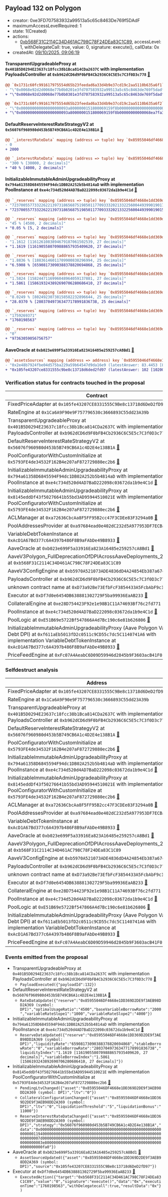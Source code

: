 ## Payload 132 on Polygon

- creator: 0xe3FD707583932a99513a5c65c8463De769f5DAdF
- maximumAccessLevelRequired: 1
- state: 1(Created)
- actions:
  - [0xb568F31C2114C34D461AC798C78F24DEa83C1C89](https://polygonscan.com/address/0xb568F31C2114C34D461AC798C78F24DEa83C1C89), accessLevel: 1, withDelegateCall: true, value: 0, signature: execute(), callData: 0x
- createdAt: [09/10/2025, 09:06:19](https://polygonscan.com/tx/0x3ac397ebc48904f08d070dd0a52ec60f88ee6fb977b0fcf6a65a00722f18508e)

#### TransparentUpgradeableProxy at `0x401B5D0294E23637c18fcc38b1Bca814CDa2637C` with implementation PayloadsController at `0xb962dCD6d9F0bFB4Cb2936C6C5E5c7C3f0D3c778` [:ghost:](https://github.com/bgd-labs/aave-address-book  "GovernanceV3Polygon.PAYLOADS_CONTROLLER")

```diff
@@ `0x1731c60fc991617975554d65b23feedad6a33d4b9e37cd19c2aa5110b635a6f1` raw  @@
- "\"0x0068e92d2d0068e77b0b0201e3fd707583932a99513a5c65c8463de769f5dadf\""
+ "\"0x0068e92d2d0068e77b0b0301e3fd707583932a99513a5c65c8463de769f5dadf\""

@@ `0x1731c60fc991617975554d65b23feedad6a33d4b9e37cd19c2aa5110b635a6f2` raw  @@
- "\"0x000000000000000000093a8000000151800069159f8b00000000000000000000\""
+ "\"0x000000000000000000093a8000000151800069159f8b00000000000068ea7fa3\""

```
#### DefaultReserveInterestRateStrategyV2 at `0x56076f960980d453b5B749CB6A1c4D2E4e138B1A` [:ghost:](https://github.com/bgd-labs/aave-address-book  "AaveV3Polygon.ASSETS.DAI.INTEREST_RATE_STRATEGY")

```diff
@@ `_interestRateData` mapping (address => tuple) key `0x85955046df4668e1dd369d2de9f3aeb98dd2a369`.baseVariableBorrowRate @@
- 0
+ 2000

@@ `_interestRateData` mapping (address => tuple) key `0x85955046df4668e1dd369d2de9f3aeb98dd2a369`.variableRateSlope2 @@
- "300 % [30000, 2 decimals]"
+ "40 % [4000, 2 decimals]"

```
#### InitializableImmutableAdminUpgradeabilityProxy at `0x794a61358D6845594F94dc1DB02A252b5b4814aD` with implementation PoolInstance at `0xe4c734d520d4AD7BaD222098c03672da1b9e4C1d` [:ghost:](https://github.com/bgd-labs/aave-address-book  "AaveV3Polygon.POOL")

```diff
@@ `_reserves` mapping (address => tuple) key `0x85955046df4668e1dd369d2de9f3aeb98dd2a369`.configuration.data @@
- "7237005577332262213973186568751985011770933320213322560044939901901798113280"
+ "7237005577332262213973186568751985011770933320213322560044939901901503528960"

@@ `_reserves` mapping (address => tuple) key `0x85955046df4668e1dd369d2de9f3aeb98dd2a369`.configuration.liquidationThreshold @@
- "45 % [4500, 2 decimals]"
+ "0.05 % [5, 2 decimals]"

@@ `_reserves` mapping (address => tuple) key `0x85955046df4668e1dd369d2de9f3aeb98dd2a369`.liquidityIndex @@
- "1.1612 [1161261083894679187061502539, 27 decimals]"
+ "1.1619 [1161905580709888657935409620, 27 decimals]"

@@ `_reserves` mapping (address => tuple) key `0x85955046df4668e1dd369d2de9f3aeb98dd2a369`.currentLiquidityRate @@
- "1.8836 % [18836146011709900838296994, 25 decimals]"
+ "6.5908 % [65908173090388378820694868, 25 decimals]"

@@ `_reserves` mapping (address => tuple) key `0x85955046df4668e1dd369d2de9f3aeb98dd2a369`.variableBorrowIndex @@
- "1.5824 [1582447116996048964059137881, 27 decimals]"
+ "1.5861 [1586193243892690706280686410, 27 decimals]"

@@ `_reserves` mapping (address => tuple) key `0x85955046df4668e1dd369d2de9f3aeb98dd2a369`.currentVariableBorrowRate @@
- "8.0249 % [80249230738158582232896644, 25 decimals]"
+ "28.0370 % [280370497363477178991836738, 25 decimals]"

@@ `_reserves` mapping (address => tuple) key `0x85955046df4668e1dd369d2de9f3aeb98dd2a369`.lastUpdateTimestamp @@
- "1759269371"
+ "1760198563"

@@ `_reserves` mapping (address => tuple) key `0x85955046df4668e1dd369d2de9f3aeb98dd2a369`.accruedToTreasury @@
- "0"
+ "97363059056756757"

```
#### AaveOracle at `0xb023e699F5a33916Ea823A16485e259257cA8Bd1` [:ghost:](https://github.com/bgd-labs/aave-address-book  "AaveV3Polygon.ORACLE")

```diff
@@ `assetsSources` mapping (address => address) key `0x85955046df4668e1dd369d2de9f3aeb98dd2a369` @@
- "0x2e48b7924fbe04d575ba229a59b64547d9da16e9 (latestAnswer: 83.4453 [8344538470, 8 decimals], description: DPI / USD)"
+ "0x105fe43207ce8331555c9be8c13718d6ded2fd97 (latestAnswer: 102 [10200000000, 8 decimals], description: Fixed DPI/USD)"

```
### Verification status for contracts touched in the proposal

| Contract | Status |
|---------|------------|
| FixedPriceAdapter at `0x105fe43207CE8331555C9Be8c13718d6DeD2fD97` | Contract |
| RateEngine at `0x1Ca6A9F90e9F757796530c3666893C55dd23A39b` | Contract |
| TransparentUpgradeableProxy at `0x401B5D0294E23637c18fcc38b1Bca814CDa2637C` with implementation PayloadsController at `0xb962dCD6d9F0bFB4Cb2936C6C5E5c7C3f0D3c778` [:ghost:](https://github.com/bgd-labs/aave-address-book  "GovernanceV3Polygon.PAYLOADS_CONTROLLER") | Contract |
| DefaultReserveInterestRateStrategyV2 at `0x56076f960980d453b5B749CB6A1c4D2E4e138B1A` [:ghost:](https://github.com/bgd-labs/aave-address-book  "AaveV3Polygon.ASSETS.DAI.INTEREST_RATE_STRATEGY") | Contract |
| PoolConfiguratorWithCustomInitialize at `0x5793FE4de34532F162B4e207aF872729880ec2b6` [:ghost:](https://github.com/bgd-labs/aave-address-book  "AaveV3Polygon.POOL_CONFIGURATOR_IMPL") | Contract |
| InitializableImmutableAdminUpgradeabilityProxy at `0x794a61358D6845594F94dc1DB02A252b5b4814aD` with implementation PoolInstance at `0xe4c734d520d4AD7BaD222098c03672da1b9e4C1d` [:ghost:](https://github.com/bgd-labs/aave-address-book  "AaveV3Polygon.POOL") | Contract |
| InitializableImmutableAdminUpgradeabilityProxy at `0x8145eddDf43f50276641b55bd3AD95944510021E` with implementation PoolConfiguratorWithCustomInitialize at `0x5793FE4de34532F162B4e207aF872729880ec2b6` [:ghost:](https://github.com/bgd-labs/aave-address-book  "AaveV3Polygon.POOL_CONFIGURATOR") | Contract |
| ACLManager at `0xa72636CbcAa8F5FF95B2cc47F3CDEe83F3294a0B` [:ghost:](https://github.com/bgd-labs/aave-address-book  "AaveV3Polygon.ACL_MANAGER") | Contract |
| PoolAddressesProvider at `0xa97684ead0e402dC232d5A977953DF7ECBaB3CDb` [:ghost:](https://github.com/bgd-labs/aave-address-book  "AaveV3Polygon.POOL_ADDRESSES_PROVIDER") | Contract |
| VariableDebtTokenInstance at `0xAcD1A67Bd377c6A4397b486F8B9aFAbDe49B8933` [:ghost:](https://github.com/bgd-labs/aave-address-book  "AaveV3Polygon.DEFAULT_VARIABLE_DEBT_TOKEN_IMPL") | Contract |
| AaveOracle at `0xb023e699F5a33916Ea823A16485e259257cA8Bd1` [:ghost:](https://github.com/bgd-labs/aave-address-book  "AaveV3Polygon.ORACLE") | Contract |
| AaveV3Polygon_FullDeprecationOfDPIAcrossAaveDeployments_20251008 at `0xb568F31C2114C34D461AC798C78F24DEa83C1C89` | Contract |
| AaveV3ConfigEngine at `0xb5970A521073ADE4836dD4A24854Eb387a67c5C8` [:ghost:](https://github.com/bgd-labs/aave-address-book  "AaveV3Polygon.CONFIG_ENGINE") | Contract |
| PayloadsController at `0xb962dCD6d9F0bFB4Cb2936C6C5E5c7C3f0D3c778` | Contract |
| unknown contract name at `0xD73a92Be73EfbFcF3854433A5FcbAbF9c1316073` | EOA |
| Executor at `0xDf7d0e6454DB638881302729F5ba99936EaAB233` [:ghost:](https://github.com/bgd-labs/aave-address-book  "AaveV2Polygon.POOL_ADMIN") | Contract |
| CollateralEngine at `0xe28D754423F92e1e98B1C11A74693Bf76c2fd771` | Contract |
| PoolInstance at `0xe4c734d520d4AD7BaD222098c03672da1b9e4C1d` [:ghost:](https://github.com/bgd-labs/aave-address-book  "AaveV3Polygon.POOL_IMPL") | Contract |
| PoolLogic at `0xE51B69e5722Bf547866A4d7Bc190c6e81b626806` [:ghost:](https://github.com/bgd-labs/aave-address-book  "AaveV3Polygon.EXTERNAL_LIBRARIES.POOL_LOGIC") | Contract |
| InitializableImmutableAdminUpgradeabilityProxy (Aave Polygon Variable Debt DPI) at `0xf611aEb5013fD2c0511c9CD55c7dc5C1140741A6` with implementation VariableDebtTokenInstance at `0xAcD1A67Bd377c6A4397b486F8B9aFAbDe49B8933` [:ghost:](https://github.com/bgd-labs/aave-address-book  "AaveV3Polygon.ASSETS.DPI.V_TOKEN") | Contract |
| PriceFeedEngine at `0xFc07A4AeabC6D09D59946d2845b9F3603acB41F0` | Contract |

### Selfdestruct analysis

| Address | Result |
|---------|------------|
| FixedPriceAdapter at `0x105fe43207CE8331555C9Be8c13718d6DeD2fD97` | Safe |
| RateEngine at `0x1Ca6A9F90e9F757796530c3666893C55dd23A39b` | Safe |
| TransparentUpgradeableProxy at `0x401B5D0294E23637c18fcc38b1Bca814CDa2637C` with implementation PayloadsController at `0xb962dCD6d9F0bFB4Cb2936C6C5E5c7C3f0D3c778` [:ghost:](https://github.com/bgd-labs/aave-address-book  "GovernanceV3Polygon.PAYLOADS_CONTROLLER") | DelegateCall |
| DefaultReserveInterestRateStrategyV2 at `0x56076f960980d453b5B749CB6A1c4D2E4e138B1A` [:ghost:](https://github.com/bgd-labs/aave-address-book  "AaveV3Polygon.ASSETS.DAI.INTEREST_RATE_STRATEGY") | Safe |
| PoolConfiguratorWithCustomInitialize at `0x5793FE4de34532F162B4e207aF872729880ec2b6` [:ghost:](https://github.com/bgd-labs/aave-address-book  "AaveV3Polygon.POOL_CONFIGURATOR_IMPL") | DelegateCall |
| InitializableImmutableAdminUpgradeabilityProxy at `0x794a61358D6845594F94dc1DB02A252b5b4814aD` with implementation PoolInstance at `0xe4c734d520d4AD7BaD222098c03672da1b9e4C1d` [:ghost:](https://github.com/bgd-labs/aave-address-book  "AaveV3Polygon.POOL") | DelegateCall |
| InitializableImmutableAdminUpgradeabilityProxy at `0x8145eddDf43f50276641b55bd3AD95944510021E` with implementation PoolConfiguratorWithCustomInitialize at `0x5793FE4de34532F162B4e207aF872729880ec2b6` [:ghost:](https://github.com/bgd-labs/aave-address-book  "AaveV3Polygon.POOL_CONFIGURATOR") | DelegateCall |
| ACLManager at `0xa72636CbcAa8F5FF95B2cc47F3CDEe83F3294a0B` [:ghost:](https://github.com/bgd-labs/aave-address-book  "AaveV3Polygon.ACL_MANAGER") | Safe |
| PoolAddressesProvider at `0xa97684ead0e402dC232d5A977953DF7ECBaB3CDb` [:ghost:](https://github.com/bgd-labs/aave-address-book  "AaveV3Polygon.POOL_ADDRESSES_PROVIDER") | DelegateCall |
| VariableDebtTokenInstance at `0xAcD1A67Bd377c6A4397b486F8B9aFAbDe49B8933` [:ghost:](https://github.com/bgd-labs/aave-address-book  "AaveV3Polygon.DEFAULT_VARIABLE_DEBT_TOKEN_IMPL") | Safe |
| AaveOracle at `0xb023e699F5a33916Ea823A16485e259257cA8Bd1` [:ghost:](https://github.com/bgd-labs/aave-address-book  "AaveV3Polygon.ORACLE") | Safe |
| AaveV3Polygon_FullDeprecationOfDPIAcrossAaveDeployments_20251008 at `0xb568F31C2114C34D461AC798C78F24DEa83C1C89` | DelegateCall |
| AaveV3ConfigEngine at `0xb5970A521073ADE4836dD4A24854Eb387a67c5C8` [:ghost:](https://github.com/bgd-labs/aave-address-book  "AaveV3Polygon.CONFIG_ENGINE") | DelegateCall |
| PayloadsController at `0xb962dCD6d9F0bFB4Cb2936C6C5E5c7C3f0D3c778` | Safe |
| unknown contract name at `0xD73a92Be73EfbFcF3854433A5FcbAbF9c1316073` | EOA |
| Executor at `0xDf7d0e6454DB638881302729F5ba99936EaAB233` [:ghost:](https://github.com/bgd-labs/aave-address-book  "AaveV2Polygon.POOL_ADMIN") | DelegateCall |
| CollateralEngine at `0xe28D754423F92e1e98B1C11A74693Bf76c2fd771` | Safe |
| PoolInstance at `0xe4c734d520d4AD7BaD222098c03672da1b9e4C1d` [:ghost:](https://github.com/bgd-labs/aave-address-book  "AaveV3Polygon.POOL_IMPL") | DelegateCall |
| PoolLogic at `0xE51B69e5722Bf547866A4d7Bc190c6e81b626806` [:ghost:](https://github.com/bgd-labs/aave-address-book  "AaveV3Polygon.EXTERNAL_LIBRARIES.POOL_LOGIC") | Safe |
| InitializableImmutableAdminUpgradeabilityProxy (Aave Polygon Variable Debt DPI) at `0xf611aEb5013fD2c0511c9CD55c7dc5C1140741A6` with implementation VariableDebtTokenInstance at `0xAcD1A67Bd377c6A4397b486F8B9aFAbDe49B8933` [:ghost:](https://github.com/bgd-labs/aave-address-book  "AaveV3Polygon.ASSETS.DPI.V_TOKEN") | DelegateCall |
| PriceFeedEngine at `0xFc07A4AeabC6D09D59946d2845b9F3603acB41F0` | Safe |

### Events emitted from the proposal

- TransparentUpgradeableProxy at `0x401B5D0294E23637c18fcc38b1Bca814CDa2637C` with implementation PayloadsController at `0xb962dCD6d9F0bFB4Cb2936C6C5E5c7C3f0D3c778` [:ghost:](https://github.com/bgd-labs/aave-address-book  "GovernanceV3Polygon.PAYLOADS_CONTROLLER")
  - `PayloadExecuted({"payloadId":132})`
- DefaultReserveInterestRateStrategyV2 at `0x56076f960980d453b5B749CB6A1c4D2E4e138B1A` [:ghost:](https://github.com/bgd-labs/aave-address-book  "AaveV3Polygon.ASSETS.DAI.INTEREST_RATE_STRATEGY")
  - `RateDataUpdate({"reserve":"0x85955046DF4668e1DD369D2DE9f3AEB98DD2A369 (symbol: DPI)","optimalUsageRatio":"4500","baseVariableBorrowRate":"2000","variableRateSlope1":"1000","variableRateSlope2":"4000"})`
- InitializableImmutableAdminUpgradeabilityProxy at `0x794a61358D6845594F94dc1DB02A252b5b4814aD` with implementation PoolInstance at `0xe4c734d520d4AD7BaD222098c03672da1b9e4C1d` [:ghost:](https://github.com/bgd-labs/aave-address-book  "AaveV3Polygon.POOL")
  - `ReserveDataUpdated({"reserve":"0x85955046DF4668e1DD369D2DE9f3AEB98DD2A369 (symbol: DPI)","liquidityRate":"65908173090388378820694868","stableBorrowRate":"0","variableBorrowRate":"280370497363477178991836738","liquidityIndex":"1.1619 [1161905580709888657935409620, 27 decimals]","variableBorrowIndex":"1.5861 [1586193243892690706280686410, 27 decimals]"})`
- InitializableImmutableAdminUpgradeabilityProxy at `0x8145eddDf43f50276641b55bd3AD95944510021E` with implementation PoolConfiguratorWithCustomInitialize at `0x5793FE4de34532F162B4e207aF872729880ec2b6` [:ghost:](https://github.com/bgd-labs/aave-address-book  "AaveV3Polygon.POOL_CONFIGURATOR")
  - `PendingLtvChanged({"asset":"0x85955046DF4668e1DD369D2DE9f3AEB98DD2A369 (symbol: DPI)","ltv":"0"})`
  - `CollateralConfigurationChanged({"asset":"0x85955046DF4668e1DD369D2DE9f3AEB98DD2A369 (symbol: DPI)","ltv":"0","liquidationThreshold":"5","liquidationBonus":"11000"})`
  - `ReserveInterestRateDataChanged({"asset":"0x85955046DF4668e1DD369D2DE9f3AEB98DD2A369 (symbol: DPI)","strategy":"0x56076f960980d453b5B749CB6A1c4D2E4e138B1A","data":"0x000000000000000000000000000000000000000000000000000000000000119400000000000000000000000000000000000000000000000000000000000007d000000000000000000000000000000000000000000000000000000000000003e80000000000000000000000000000000000000000000000000000000000000fa0"})`
- AaveOracle at `0xb023e699F5a33916Ea823A16485e259257cA8Bd1` [:ghost:](https://github.com/bgd-labs/aave-address-book  "AaveV3Polygon.ORACLE")
  - `AssetSourceUpdated({"asset":"0x85955046DF4668e1DD369D2DE9f3AEB98DD2A369 (symbol: DPI)","source":"0x105fe43207CE8331555C9Be8c13718d6DeD2fD97"})`
- Executor at `0xDf7d0e6454DB638881302729F5ba99936EaAB233` [:ghost:](https://github.com/bgd-labs/aave-address-book  "AaveV2Polygon.POOL_ADMIN")
  - `ExecutedAction({"target":"0xb568F31C2114C34D461AC798C78F24DEa83C1C89","value":"0","signature":"execute()","data":"0x","executionTime":"1760198563","withDelegatecall":true,"resultData":"0x"})`
